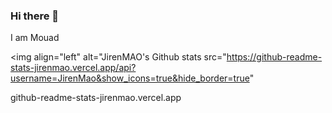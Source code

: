 ### Hi there 👋

I am Mouad

<img align="left" alt="JirenMAO's Github stats src="https://github-readme-stats-jirenmao.vercel.app/api?username=JirenMao&show_icons=true&hide_border=true"

github-readme-stats-jirenmao.vercel.app

<!--
**JirenMAO/JirenMAO** is a ✨ _special_ ✨ repository because its `README.md` (this file) appears on your GitHub profile.

Here are some ideas to get you started:

- 🔭 I’m currently working on ...
- 🌱 I’m currently learning ...
- 👯 I’m looking to collaborate on ...
- 🤔 I’m looking for help with ...
- 💬 Ask me about ...
- 📫 How to reach me: ...
- 😄 Pronouns: ...
- ⚡ Fun fact: ...
-->
